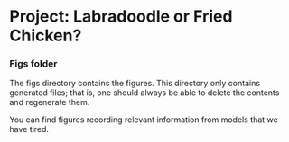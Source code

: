 # Project: Labradoodle or Fried Chicken? 

### Figs folder

The figs directory contains the figures. This directory only contains generated files; that is, one should always be able to delete the contents and regenerate them.

You can find figures recording relevant information from models that we have tired.